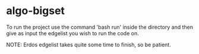 # algo-bigset

To run the project use the command 'bash run' inside the directory
and then give as input the edgelist you wish to run the code on.

NOTE: Erdos edgelist takes quite some time to finish, so be patient.
